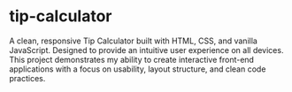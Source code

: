 # tip-calculator
A clean, responsive Tip Calculator built with HTML, CSS, and vanilla JavaScript. Designed to provide an intuitive user experience on all devices. This project demonstrates my ability to create interactive front-end applications with a focus on usability, layout structure, and clean code practices.
